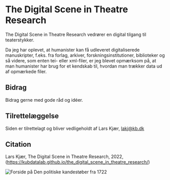 # The Digital Scene in Theatre Research
The Digital Scene in Theatre Research vedrører en digital tilgang til teaterstykker.

Da jeg har oplevet, at humanister kan få udleveret digitaliserede manuskripter, f.eks. fra forlag, arkiver, forskningsinstitutioner, biblioteker 
og så videre, som enten tei- eller xml-filer, er jeg blevet opmærksom på, at man humanister har brug for et kendskab til, hvordan man trækker data 
ud af opmærkede filer. 


## Bidrag

Bidrag gerne med gode råd og idéer.

## Tilrettelæggelse

Siden er tilrettelagt og bliver vedligeholdt af Lars Kjær, lakj@kb.dk

## Citation

Lars Kjær, The Digital Scene in Theatre Research, 2022, (https://kubdatalab.github.io/the_digital_scene_in_theatre_research/)

![Forside på Den politiske kandestøber fra 1722](https://raw.githubusercontent.com/KUBDatalab/the_digital_scene_in_theatre_research/main/hansmickelsen_1t_1723_00024.jpg)